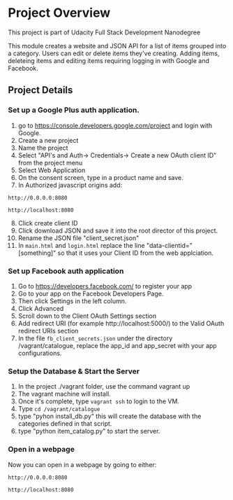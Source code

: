 # Project Overview

This project is part of Udacity Full Stack Development Nanodegree 

This module creates a website and JSON API for a list of items grouped into a category. Users can edit or delete items they've creating. Adding items, deleteing items and editing items requiring logging in with Google and Facebook.

## Project Details

### Set up a Google Plus auth application.
1. go to https://console.developers.google.com/project and login with Google.
2. Create a new project
3. Name the project
4. Select "API's and Auth-> Credentials-> Create a new OAuth client ID" from the project menu
5. Select Web Application
6. On the consent screen, type in a product name and save.
7. In Authorized javascript origins add:
```
http://0.0.0.0:8080
```
```
http://localhost:8080 
```
8. Click create client ID
9. Click download JSON and save it into the root director of this project. 
10. Rename the JSON file "client_secret.json"
11. In `main.html` and `login.html` replace the line "data-clientid="[something]" so that it uses your Client ID from the web applciation. 

### Set up Facebook auth application
1. Go to https://developers.facebook.com/ to register your app
2. Go to your app on the Facebook Developers Page.
3. Then click Settings in the left column.
4. Click Advanced
5. Scroll down to the Client OAuth Settings section
6. Add redirect URI (for example http://localhost:5000/) to the Valid OAuth redirect URIs section
7. In the file `fb_client_secrets.json` under the directory /vagrant/catalogue, replace the app_id and app_secret with your app configurations.

### Setup the Database & Start the Server
1. In the project ./vagrant folder, use the command vagrant up
2. The vagrant machine will install.
3. Once it's complete, type `vagrant ssh` to login to the VM.
4. Type `cd /vagrant/catalogue` 
5. type "pyhon install_db.py" this will create the database with the categories defined in that script.
6. type "python item_catalog.py" to start the server.

### Open in a webpage
Now you can open in a webpage by going to either:
```
http://0.0.0.0:8080
```
```
http://localhost:8080 
```
